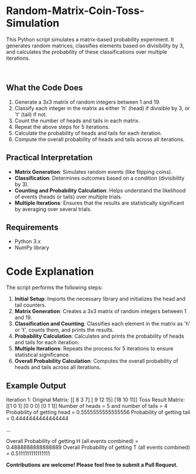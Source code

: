 # Random-Matrix-Coin-Toss-Simulation
<p> This Python script simulates a matrix-based probability experiment. It generates random matrices, classifies elements based on divisibility by 3, and calculates the probability of these classifications over multiple iterations.</p>
<br> 


## What the Code Does

1. Generate a 3x3 matrix of random integers between 1 and 19.
2. Classify each integer in the matrix as either 'h' (head) if divisible by 3, or 't' (tail) if not.
3. Count the number of heads and tails in each matrix.
4. Repeat the above steps for 5 iterations.
5. Calculate the probability of heads and tails for each iteration.
6. Compute the overall probability of heads and tails across all iterations.

## Practical Interpretation

- **Matrix Generation**: Simulates random events (like flipping coins).
- **Classification**: Determines outcomes based on a condition (divisibility by 3).
- **Counting and Probability Calculation**: Helps understand the likelihood of events (heads or tails) over multiple trials.
- **Multiple Iterations**: Ensures that the results are statistically significant by averaging over several trials.

## Requirements

- Python 3.x
- NumPy library
# Code Explanation

The script performs the following steps:

1. **Initial Setup**: Imports the necessary library and initializes the head and tail counters.
2. **Matrix Generation**: Creates a 3x3 matrix of random integers between 1 and 19.
3. **Classification and Counting**: Classifies each element in the matrix as 'h' or 't', counts them, and prints the results.
4. **Probability Calculation**: Calculates and prints the probability of heads and tails for each iteration.
5. **Multiple Iterations**: Repeats the process for 5 iterations to ensure statistical significance.
6. **Overall Probability Calculation**: Computes the overall probability of heads and tails across all iterations.

## Example Output
Iteration 1:
Original Matrix:
[[ 8 3 7]
[ 9 12 15]
[18 10 11]]
Toss Result Matrix:
[[1 0 1]
[0 0 0]
[0 1 1]]
Number of heads = 5 and number of tails = 4
Probability of getting head = 0.5555555555555556
Probability of getting tail = 0.4444444444444444

...

Overall Probability of getting H (all events combined) = 0.4888888888888889
Overall Probability of getting T (all events combined) = 0.5111111111111111

<b>Contributions are welcome! Please feel free to submit a Pull Request.</b> 

